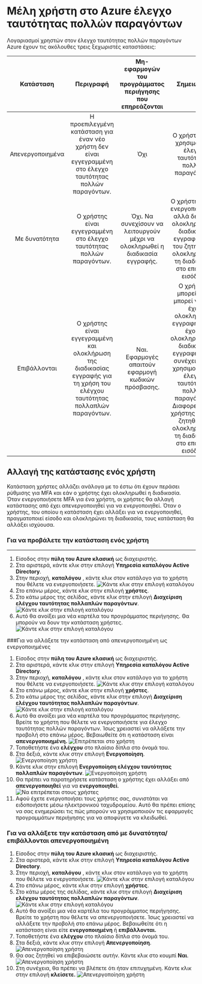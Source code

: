 <properties 
    pageTitle="Μέλη χρήστη ελέγχου ταυτότητας πολλαπλών παραγόντων Azure Microsoft"
    description="Μάθετε σχετικά με τις καταστάσεις χρήστη στο Azure MFA."
    services="multi-factor-authentication"
    documentationCenter=""
    authors="kgremban"
    manager="femila"
    editor="curtand"/>

<tags
    ms.service="multi-factor-authentication"
    ms.workload="identity"
    ms.tgt_pltfrm="na"
    ms.devlang="na"
    ms.topic="article"
    ms.date="08/04/2016"
    ms.author="kgremban"/>

# <a name="user-states-in-azure-multi-factor-authentication"></a>Μέλη χρήστη στο Azure έλεγχο ταυτότητας πολλών παραγόντων

Λογαριασμοί χρηστών στον έλεγχο ταυτότητας πολλών παραγόντων Azure έχουν τις ακόλουθες τρεις ξεχωριστές καταστάσεις:

Κατάσταση | Περιγραφή |Μη-εφαρμογών του προγράμματος περιήγησης που επηρεάζονται| Σημειώσεις
:-------------: | :-------------: |:-------------: |:-------------: |
Απενεργοποιημένα | Η προεπιλεγμένη κατάσταση για έναν νέο χρήστη δεν είναι εγγεγραμμένη στο έλεγχο ταυτότητας πολλών παραγόντων.|Όχι|Ο χρήστης δεν χρησιμοποιεί έλεγχο ταυτότητας πολλών παραγόντων.
Με δυνατότητα |Ο χρήστης είναι εγγεγραμμένη στο έλεγχο ταυτότητας πολλών παραγόντων.|Όχι.  Να συνεχίσουν να λειτουργούν μέχρι να ολοκληρωθεί η διαδικασία εγγραφής.|Ο χρήστης είναι ενεργοποιημένη αλλά δεν έχει ολοκληρωθεί η διαδικασία εγγραφής. Θα του ζητηθεί να ολοκληρώσετε τη διαδικασία στο επόμενο εισόδου.
Επιβάλλονται|Ο χρήστης είναι εγγεγραμμένη και ολοκλήρωση της διαδικασίας εγγραφής για τη χρήση του ελέγχου ταυτότητας πολλαπλών παραγόντων.|Ναι.  Εφαρμογές απαιτούν εφαρμογή κωδικών πρόσβασης. | Ο χρήστης μπορεί να ή μπορεί να μην έχει ολοκληρωθεί εγγραφής. Εάν έχουν ολοκληρώσει τη διαδικασία εγγραφής, στη συνέχεια, που χρησιμοποιούν έλεγχο ταυτότητας πολλών παραγόντων. Διαφορετικά, ο χρήστης θα σας ζητηθεί να ολοκληρώσετε τη διαδικασία στο επόμενο εισόδου.

## <a name="changing-a-user-state"></a>Αλλαγή της κατάστασης ενός χρήστη
Κατάσταση χρήστες αλλάζει ανάλογα με το έστω ότι έχουν περάσει ρύθμισης για MFA και εάν ο χρήστης έχει ολοκληρωθεί η διαδικασία.  Όταν ενεργοποιήσετε MFA για ένα χρήστη, οι χρήστες θα αλλαγή κατάστασης από έχει απενεργοποιηθεί για να ενεργοποιηθεί.  Όταν ο χρήστης, του οποίου η κατάσταση έχει αλλάξει για να ενεργοποιηθεί, πραγματοποιεί είσοδο και ολοκληρώνει τη διαδικασία, τους κατάσταση θα αλλάξει ισχύουσα.  

### <a name="to-view-a-users-state"></a>Για να προβάλετε την κατάσταση ενός χρήστη
--------------------------------------------------------------------------------
1.  Είσοδος στην **πύλη του Azure κλασική** ως διαχειριστής.
2.  Στα αριστερά, κάντε κλικ στην επιλογή **Υπηρεσία καταλόγου Active Directory**.
3.  Στην περιοχή, **καταλόγου** , κάντε κλικ στον κατάλογο για το χρήστη που θέλετε να ενεργοποιήσετε.
![Κάντε κλικ στην επιλογή καταλόγου](./media/multi-factor-authentication-get-started-cloud/directory1.png)
4.  Στο επάνω μέρος, κάντε κλικ στην επιλογή **χρήστες**.
5.  Στο κάτω μέρος της σελίδας, κάντε κλικ στην επιλογή **Διαχείριση ελέγχου ταυτότητας πολλαπλών παραγόντων**.
![Κάντε κλικ στην επιλογή καταλόγου](./media/multi-factor-authentication-get-started-cloud/manage1.png)
6.  Αυτό θα ανοίξει μια νέα καρτέλα του προγράμματος περιήγησης.  Θα μπορούν να δουν την κατάσταση χρήστες.
![Κάντε κλικ στην επιλογή καταλόγου](./media/multi-factor-authentication-get-started-user-states/userstate1.png)

###<a name="to-change-the-state-from-disabled-to-enabled"></a>Για να αλλάξετε την κατάσταση από απενεργοποιημένη ως ενεργοποιημένες
1.  Είσοδος στην **πύλη του Azure κλασική** ως διαχειριστής.
2.  Στα αριστερά, κάντε κλικ στην επιλογή **Υπηρεσία καταλόγου Active Directory**.
3.  Στην περιοχή, **καταλόγου** , κάντε κλικ στον κατάλογο για το χρήστη που θέλετε να ενεργοποιήσετε.
![Κάντε κλικ στην επιλογή καταλόγου](./media/multi-factor-authentication-get-started-cloud/directory1.png)
4.  Στο επάνω μέρος, κάντε κλικ στην επιλογή **χρήστες**.
5.  Στο κάτω μέρος της σελίδας, κάντε κλικ στην επιλογή **Διαχείριση ελέγχου ταυτότητας πολλαπλών παραγόντων**.
![Κάντε κλικ στην επιλογή καταλόγου](./media/multi-factor-authentication-get-started-cloud/manage1.png)
6.  Αυτό θα ανοίξει μια νέα καρτέλα του προγράμματος περιήγησης.  Βρείτε το χρήστη που θέλετε να ενεργοποιήσετε για έλεγχο ταυτότητας πολλών παραγόντων. Ίσως χρειαστεί να αλλάξετε την προβολή στο επάνω μέρος. Βεβαιωθείτε ότι η κατάσταση είναι **απενεργοποιημένη.** 
 ![Επιτρέπεται στο χρήστη](./media/multi-factor-authentication-get-started-cloud/enable1.png)
7.  Τοποθετήστε ένα **ελέγχου** στο πλαίσιο δίπλα στο όνομά του.
7.  Στα δεξιά, κάντε κλικ στην επιλογή **Ενεργοποίηση**.
![Ενεργοποίηση χρήστη](./media/multi-factor-authentication-get-started-cloud/user1.png)
8.  Κάντε κλικ στην επιλογή **Ενεργοποίηση ελέγχου ταυτότητας πολλαπλών παραγόντων**.
![Ενεργοποίηση χρήστη](./media/multi-factor-authentication-get-started-cloud/enable2.png)
9.  Θα πρέπει να παρατηρήσετε κατάσταση ο χρήστης έχει αλλάξει από **απενεργοποιηθεί** για να **ενεργοποιηθεί**.
![Να επιτρέπεται στους χρήστες](./media/multi-factor-authentication-get-started-cloud/user.png)
10.  Αφού έχετε ενεργοποιήσει τους χρήστες σας, συνιστάται να ειδοποιήσετε μέσω ηλεκτρονικού ταχυδρομείου.  Αυτό θα πρέπει επίσης να σας ενημερώσει τις πώς μπορούν να χρησιμοποιούν τις εφαρμογές προγραμμάτων περιήγησης για να αποφύγετε να κλειδωθεί.

### <a name="to-change-the-state-from-enabledenforced-to-disabled"></a>Για να αλλάξετε την κατάσταση από με δυνατότητα/επιβάλλονται απενεργοποιημένη
1.  Είσοδος στην **πύλη του Azure κλασική** ως διαχειριστής.
2.  Στα αριστερά, κάντε κλικ στην επιλογή **Υπηρεσία καταλόγου Active Directory**.
3.  Στην περιοχή, **καταλόγου** , κάντε κλικ στον κατάλογο για το χρήστη που θέλετε να ενεργοποιήσετε.
![Κάντε κλικ στην επιλογή καταλόγου](./media/multi-factor-authentication-get-started-cloud/directory1.png)
4.  Στο επάνω μέρος, κάντε κλικ στην επιλογή **χρήστες**.
5.  Στο κάτω μέρος της σελίδας, κάντε κλικ στην επιλογή **Διαχείριση ελέγχου ταυτότητας πολλαπλών παραγόντων**.
![Κάντε κλικ στην επιλογή καταλόγου](./media/multi-factor-authentication-get-started-cloud/manage1.png)
6.  Αυτό θα ανοίξει μια νέα καρτέλα του προγράμματος περιήγησης.  Βρείτε το χρήστη που θέλετε να απενεργοποιήσετε. Ίσως χρειαστεί να αλλάξετε την προβολή στο επάνω μέρος. Βεβαιωθείτε ότι η κατάσταση είναι είτε **ενεργοποιημένη** ή **επιβάλλονται.**
7.  Τοποθετήστε ένα **ελέγχου** στο πλαίσιο δίπλα στο όνομά του.
7.  Στα δεξιά, κάντε κλικ στην επιλογή **Απενεργοποίηση**.
![Απενεργοποίηση χρήστη](./media/multi-factor-authentication-get-started-user-states/userstate2.png)
8.  Θα σας ζητηθεί να επιβεβαιώσετε αυτήν.  Κάντε κλικ στο κουμπί **Ναι**.
![Απενεργοποίηση χρήστη](./media/multi-factor-authentication-get-started-user-states/userstate3.png)
9.  Στη συνέχεια, θα πρέπει να βλέπετε ότι ήταν επιτυχημένη.  Κάντε κλικ στην επιλογή **κλείσετε.** 
 ![Απενεργοποίηση χρήστη](./media/multi-factor-authentication-get-started-user-states/userstate4.png)
